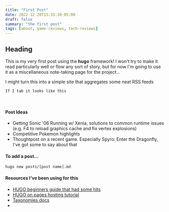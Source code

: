 ```yaml
---
title: "First Post"
date: 2022-12-28T15:33:18-05:00
draft: false
summary: "the first post"
tags: [about, game-reviews, tech-reviews]
---
```


## Heading
This is my very first post using the **hugo** framework! I won't try to make it read particularly well or flow any sort of story, but for now I'm going to use it as a miscellaneous note-taking page for the project...

I might turn this into a simple site that aggregates some neat RSS feeds

    If I tab it looks like this
&nbsp;
#### Post Ideas
* Getting Sonic '06 Running w/ Xenia, solutions to common runtime issues (e.g. F4 to reload graphics cache and fix vertex explosions)
* Competitive Pokemon highlights
* Thoughtpost on a recent game. Especially Spyro: Enter the Dragonfly, I've got some to say about that

#### To add a post...
    hugo new posts/[post name].md

#### Resources I've been using for this
* [HUGO beginners guide that had some hits](https://theibbster.medium.com/how-to-build-a-blog-a-complete-beginners-guide-to-hugo-9f831b50aad)
* [HUGO on pages hosting tutorial](https://4bes.nl/2021/08/29/create-a-website-with-hugo-and-github-pages/)
* [Taxonomies docs](https://gohugo.io/content-management/taxonomies/)
* 